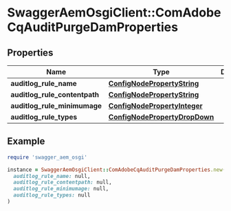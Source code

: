 # SwaggerAemOsgiClient::ComAdobeCqAuditPurgeDamProperties

## Properties

| Name | Type | Description | Notes |
| ---- | ---- | ----------- | ----- |
| **auditlog_rule_name** | [**ConfigNodePropertyString**](ConfigNodePropertyString.md) |  | [optional] |
| **auditlog_rule_contentpath** | [**ConfigNodePropertyString**](ConfigNodePropertyString.md) |  | [optional] |
| **auditlog_rule_minimumage** | [**ConfigNodePropertyInteger**](ConfigNodePropertyInteger.md) |  | [optional] |
| **auditlog_rule_types** | [**ConfigNodePropertyDropDown**](ConfigNodePropertyDropDown.md) |  | [optional] |

## Example

```ruby
require 'swagger_aem_osgi'

instance = SwaggerAemOsgiClient::ComAdobeCqAuditPurgeDamProperties.new(
  auditlog_rule_name: null,
  auditlog_rule_contentpath: null,
  auditlog_rule_minimumage: null,
  auditlog_rule_types: null
)
```

